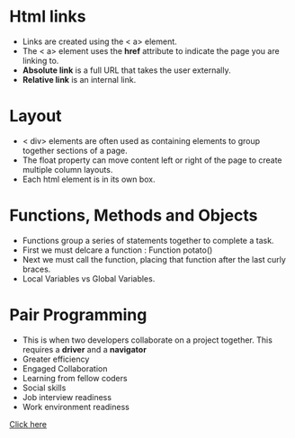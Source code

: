 # Html links
- Links are created using the < a> element.
- The < a> element uses the **href** attribute to indicate the page you are linking to.
- **Absolute link** is a full URL that takes the user externally.
- **Relative link** is an internal link.

# Layout
- < div> elements are often used as containing elements to group together sections of a page.
- The float property can move content left or right of the page to create multiple column layouts.
- Each html element is in its own box. 

# Functions, Methods and Objects
- Functions group a series of statements together to complete a task.
- First we must delcare a function : Function potato()
- Next we must call the function, placing that function after the last curly braces.
- Local Variables vs Global Variables.

# Pair Programming
- This is when two developers collaborate on a project together. This requires a **driver** and a **navigator**
- Greater efficiency
- Engaged Collaboration
- Learning from fellow coders
- Social skills
- Job interview readiness
- Work environment readiness




















[Click here](README.md)